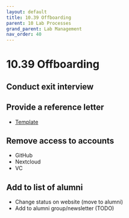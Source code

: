 ```yaml
---
layout: default
title: 10.39 Offboarding
parent: 10 Lab Processes
grand_parent: Lab Management
nav_order: 40
---
```


# 10.39 Offboarding

## Conduct exit interview

## Provide a reference letter

- [Template](https://github.com/digital-work-lab/handbook/raw/main/assets/docs/Entwurf%20Vorlage%20Arbeitszeugnis%20bei%20Ausscheiden_Neu.docx)

## Remove access to accounts

- GitHub
- Nextcloud
- VC

## Add to list of alumni

- Change status on website (move to alumni)
- Add to alumni group/newsletter (TODO)
